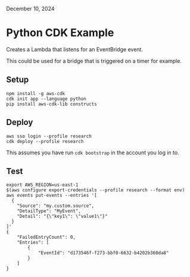 December 10, 2024

Python CDK Example
==============================

Creates a Lambda that listens for an EventBridge event.

This could be used for a bridge that is triggered on a timer
for example.


Setup
------------------

    npm install -g aws-cdk
    cdk init app --language python
    pip install aws-cdk-lib constructs



Deploy
------------------


    aws sso login --profile research
    cdk deploy --profile research


This assumes you have run `cdk bootstrap` in the account you
log in to.


Test
-----------------

    export AWS_REGION=us-east-1
    $(aws configure export-credentials --profile research --format env)
    aws events put-events --entries '[                               
      {
        "Source": "my.custom.source",
        "DetailType": "MyEvent",
        "Detail": "{\"key1\": \"value1\"}"
      }
    ]'
    {
        "FailedEntryCount": 0,
        "Entries": [
            {
                "EventId": "d173546f-f273-bbf0-6632-b4202b360da8"
            }
        ]
    }
